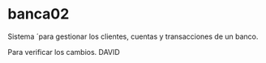 # banca02
Sistema ´para gestionar los clientes, cuentas y transacciones de un banco.

Para verificar los cambios.
DAVID